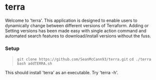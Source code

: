 # terra
Welcome to 'terra'. This application is designed to enable users to dynamically change between different versions of Terraform.  Adding or Setting versions has been made easy with single action command and automated search features to download/install versions without the fuss.

### Setup

> `git clone https://github.com/SeanMcCann93/terra.git`
> `cd ./terra`
> `bash addTERRA.sh`

This should install 'terra' as an executable. Try 'terra -h'.